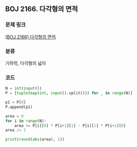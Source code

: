 ## BOJ 2166. 다각형의 면적

### 문제 링크

[[BOJ 2166\] 다각형의 면적](https://www.acmicpc.net/problem/2166)

### 분류

기하학, 다각형의 넓이

### 코드

```python
N = int(input())
P = [tuple(map(int, input().split())) for _ in range(N)]

p1 = P[0]
P.append(p1)

area = 0
for i in range(N):
    area += P[i][0] * P[i+1][1] - P[i][1] * P[i+1][0]
area /= 2

print(round(abs(area), 1))
```

